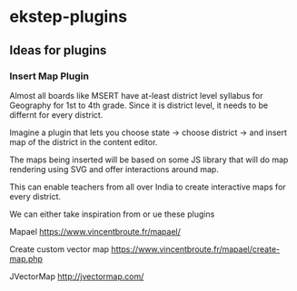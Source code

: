 # ekstep-plugins

## Ideas for plugins

### Insert Map Plugin
Almost all boards like MSERT have at-least district level syllabus for Geography for 1st to 4th grade. Since it is district level, it needs to be differnt for every district.

Imagine a plugin that lets you choose state -> choose district -> and insert map of the district in the content editor.

The maps being inserted will be based on some JS library that will do map rendering using SVG and offer interactions around map.

This can enable teachers from all over India to create interactive maps for every district. 

We can either take inspiration from or ue these plugins 

Mapael https://www.vincentbroute.fr/mapael/

Create custom vector map https://www.vincentbroute.fr/mapael/create-map.php

JVectorMap http://jvectormap.com/
